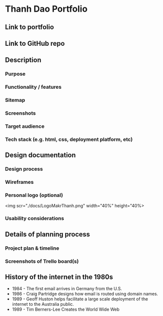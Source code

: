 # Thanh Dao Portfolio

## Link to portfolio

## Link to GitHub repo

## Description

### Purpose

### Functionality / features

### Sitemap

### Screenshots

### Target audience

### Tech stack (e.g. html, css, deployment platform, etc)

## Design documentation

### Design process

### Wireframes

### Personal logo (optional)

<img scr="./docs/LogoMakrThanh.png" width="40%" height="40%>
<!-- <img src="./docs/logo.jpg" width="40%" height="40%"> -->

### Usability considerations

## Details of planning process

### Project plan & timeline

### Screenshots of Trello board(s)

## History of the internet in the 1980s

* 1984 - The first email arrives in Germany from the U.S. 
* 1986 - Craig Partridge designs how email is routed using domain names.
* 1989 - Geoff Huston helps facilitate a large scale deployment of the internet to the Australia public.
* 1989 - Tim Berners-Lee Creates the World Wide Web
